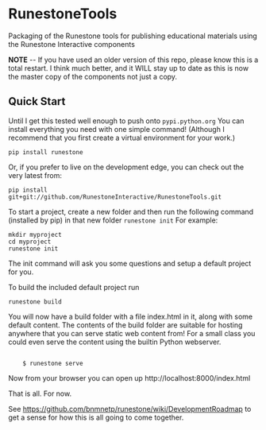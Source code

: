 RunestoneTools
==============

Packaging of the Runestone tools for publishing educational materials using the Runestone Interactive components

**NOTE** -- If you have used an older version of this repo, please know this is a total restart.  I think much better, and it WILL stay up to date as this is now the master copy of the components not just a copy.

Quick Start
-----------

Until I get this tested well enough to push onto ``pypi.python.org`` You can install everything you need with one simple command! (Although I recommend that you first create a virtual environment for your work.)

```
pip install runestone
```

Or, if you prefer to live on the development edge, you can check out the very latest from:

```
pip install git+git://github.com/RunestoneInteractive/RunestoneTools.git
```

To start a project, create a new folder and then run the following command (installed by pip)  in that new folder ``runestone init``  For example:

```
mkdir myproject
cd myproject
runestone init
```

The init command will ask you some questions and setup a default project for you.

To build the included default project run

```
runestone build
```
You will now have a build folder with a file index.html in it, along with some default content.  The contents of the build folder are suitable for hosting anywhere that you can serve static web content from!  For a small class you could even serve the content using the builtin Python webserver.

```

    $ runestone serve
```

Now from your browser you can open up http://localhost:8000/index.html

That is all.  For now.

See https://github.com/bnmnetp/runestone/wiki/DevelopmentRoadmap to get a sense for how this is all going to come together.
